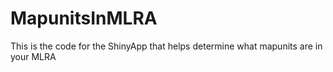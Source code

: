 # MapunitsInMLRA
This is the code for the ShinyApp that helps determine what mapunits are in your MLRA
